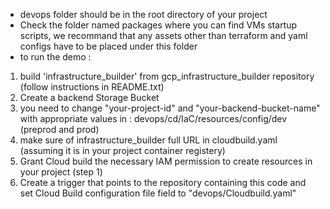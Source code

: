 - devops folder should be in the root directory of your project
- Check the folder named packages where you can find VMs startup scripts, we recommand that any assets other than terraform and yaml configs have to be placed under this folder
- to run the demo :
1. build 'infrastructure_builder' from gcp_infrastructure_builder repository (follow instructions in README.txt)
2. Create a backend Storage Bucket
3. you need to change "your-project-id" and "your-backend-bucket-name" with appropriate values in : devops/cd/IaC/resources/config/dev (preprod and prod)
4. make sure of infrastructure_builder full URL in cloudbuild.yaml (assuming it is in your project container registery)
5. Grant Cloud build the necessary IAM permission to create resources in your project (step 1)
6. Create a trigger that points to the repository containing this code and set Cloud Build configuration file field to "devops/Cloudbuild.yaml"
